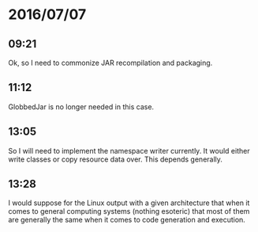 # 2016/07/07

## 09:21

Ok, so I need to commonize JAR recompilation and packaging.

## 11:12

GlobbedJar is no longer needed in this case.

## 13:05

So I will need to implement the namespace writer currently. It would either
write classes or copy resource data over. This depends generally.

## 13:28

I would suppose for the Linux output with a given architecture that when it
comes to general computing systems (nothing esoteric) that most of them are
generally the same when it comes to code generation and execution.


